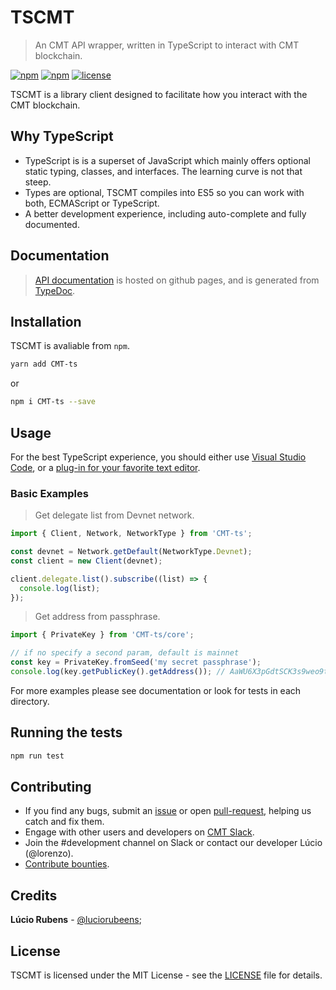 
# TSCMT

> An CMT API wrapper, written in TypeScript to interact with CMT blockchain.

[![npm](https://img.shields.io/npm/dt/CMT-ts.svg)]()
[![npm](https://img.shields.io/npm/v/CMT-ts.svg)]()
[![license](https://img.shields.io/github/license/CMTecosystem/CMT-ts.svg)]()

TSCMT is a library client designed to facilitate how you interact with the CMT blockchain.

## Why TypeScript

  * TypeScript is is a superset of JavaScript which mainly offers optional static typing, classes, and interfaces. The learning curve is not that steep.
  * Types are optional, TSCMT compiles into ES5 so you can work with both, ECMAScript or TypeScript.
  * A better development experience, including auto-complete and fully documented.

## Documentation

> [API documentation](https://CMTecosystem.github.io/CMT-ts/) is hosted on github pages, and is generated from [TypeDoc](https://github.com/TypeStrong/typedoc).

## Installation

TSCMT is avaliable from `npm`.

```bash
yarn add CMT-ts
```

or

```bash
npm i CMT-ts --save
```

## Usage

For the best TypeScript experience, you should either use [Visual Studio Code](http://code.visualstudio.com/), or a [plug-in for your favorite text editor](https://github.com/Microsoft/TypeScript/wiki/TypeScript-Editor-Support).

### Basic Examples

> Get delegate list from Devnet network.

```js
import { Client, Network, NetworkType } from 'CMT-ts';

const devnet = Network.getDefault(NetworkType.Devnet);
const client = new Client(devnet);

client.delegate.list().subscribe((list) => {
  console.log(list);
});
```

> Get address from passphrase.

```js
import { PrivateKey } from 'CMT-ts/core';

// if no specify a second param, default is mainnet
const key = PrivateKey.fromSeed('my secret passphrase');
console.log(key.getPublicKey().getAddress()); // AaWU6X3pGdtSCK3s9weo9tjth64F3hixgT
```

For more examples please see documentation or look for tests in each directory.

## Running the tests

```bash
npm run test
```

## Contributing

  * If you find any bugs, submit an [issue](../../issues) or open [pull-request](../../pulls), helping us catch and fix them.
  * Engage with other users and developers on [CMT Slack](https://CMT.io/slack/).
  * Join the #development channel on Slack or contact our developer Lúcio (@lorenzo).
  * [Contribute bounties](./CONTRIBUTING.md).

## Credits

**Lúcio Rubens** - [@luciorubeens](https://github.com/luciorubeens);

## License

TSCMT is licensed under the MIT License - see the [LICENSE](./LICENSE) file for details.
